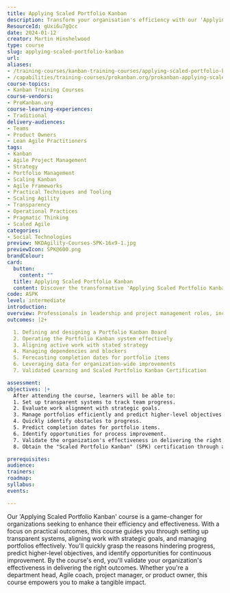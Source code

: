 ```yaml
---
title: Applying Scaled Portfolio Kanban
description: Transform your organisation's efficiency with our 'Applying Scaled Portfolio Kanban' course. Learn to align work with goals and drive continuous improvement.
ResourceId: gUxi6u7gQcc
date: 2024-01-12
creator: Martin Hinshelwood
type: course
slug: applying-scaled-portfolio-kanban
url: 
aliases:
- /training-courses/kanban-training-courses/applying-scaled-portfolio-kanban/
- /capabilities/training-courses/prokanban.org/prokanban-applying-scaled-portfolio-kanban/
course-topics:
- Kanban Training Courses
course-vendors:
- ProKanban.org
course-learning-experiences:
- Traditional
delivery-audiences:
- Teams
- Product Owners
- Lean Agile Practitioners
tags:
- Kanban
- Agile Project Management
- Strategy
- Portfolio Management
- Scaling Kanban
- Agile Frameworks
- Practical Techniques and Tooling
- Scaling Agility
- Transparency
- Operational Practices
- Pragmatic Thinking
- Scaled Agile
categories:
- Social Technologies
preview: NKDAgility-Courses-SPK-16x9-1.jpg
previewIcon: SPK@600.png
brandColour: 
card:
  button:
    content: ""
  title: Applying Scaled Portfolio Kanban
  content: Discover the transformative 'Applying Scaled Portfolio Kanban' course, equipping you with the tools to positively influence your organization. From setting up transparent systems to managing portfolios effectively, gain actionable skills for real-world impact.
code: ASPK
level: intermediate
introduction: 
overview: Professionals in leadership and project management roles, including Heads of Departments, Agile Coaches, Project Managers, Development Leaders, Product Owners, Scrum Masters, and Product Managers, seeking to enhance their organization's efficiency, effectiveness, and predictability through the application of Scaled Portfolio Kanban principles.
outcomes: |2+

  1. Defining and designing a Portfolio Kanban Board
  2. Operating the Portfolio Kanban system effectively
  3. Aligning active work with stated strategy
  4. Managing dependencies and blockers
  5. Forecasting completion dates for portfolio items
  6. Leveraging data for organization-wide improvements
  7. Validated Learning and Scaled Portfolio Kanban Certification

assessment: 
objectives: |+
  After attending the course, learners will be able to: 
  1. Set up transparent systems to track team progress.
  2. Evaluate work alignment with strategic goals.
  3. Manage portfolios efficiently and predict higher-level objectives.
  4. Quickly identify obstacles to progress.
  5. Predict completion dates for portfolio items.
  6. Identify opportunities for process improvement.
  7. Validate the organization's effectiveness in delivering the right outcomes.
  8. Obtain the "Scaled Portfolio Kanban" (SPK) certification through assessment.

prerequisites: 
audience: 
trainers: 
roadmap: 
syllabus: 
events: 

---
```

Our 'Applying Scaled Portfolio Kanban' course is a game-changer for organizations seeking to enhance their efficiency and effectiveness. With a focus on practical outcomes, this course guides you through setting up transparent systems, aligning work with strategic goals, and managing portfolios effectively. You'll quickly grasp the reasons hindering progress, predict higher-level objectives, and identify opportunities for continuous improvement. By the course's end, you'll validate your organization's effectiveness in delivering the right outcomes. Whether you're a department head, Agile coach, project manager, or product owner, this course empowers you to make a tangible impact.
